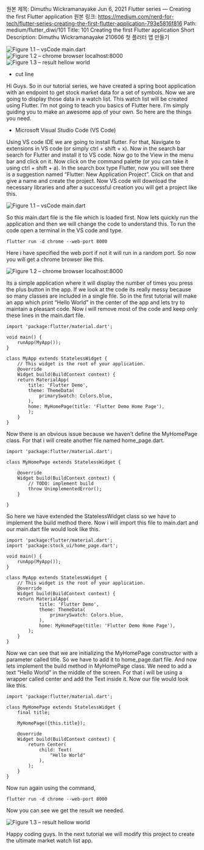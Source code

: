 원본 제목: Dimuthu Wickramanayake Jun 6, 2021 Flutter series — Creating the first Flutter application
원본 링크: https://medium.com/nerd-for-tech/flutter-series-creating-the-first-flutter-application-793e5816f816
Path:
medium/flutter_diwi/101
Title:
101 Creating the first Flutter application
Short Description:
Dimuthu Wickramanayake 210606 첫 플러터 앱 만들기

![Figure 1.1 – vsCode main.dart](/flutter_diwi_img/101-01-vscode_main.dart.png)
![Figure 1.2 – chrome browser localhost:8000](/flutter_diwi_img/101-02-localhost_8000.png)
![Figure 1.3 – result hellow world](/flutter_diwi_img/101-03-hellow_world.png)
- cut line


Hi Guys. So in our tutorial series, we have created a spring boot application with an endpoint to get stock market data for a set of symbols. Now we are going to display those data in a watch list. This watch list will be created using Flutter. I’m not going to teach you basics of Flutter here. I’m simply guiding you to make an awesome app of your own. So here are the things you need.

- Microsoft Visual Studio Code (VS Code)

Using VS code IDE we are going to install flutter. For that, Navigate to extensions in VS code (or simply ctrl + shift + x). Now in the search bar search for Flutter and install it to VS code. Now go to the View in the menu bar and click on it. Now click on the command palette (or you can take it using ctrl + shift + a). In the search box type Flutter, now you will see there is a suggestion named “Flutter: New Application Project”. Click on that and give a name and create the project. Now VS code will download the necessary libraries and after a successful creation you will get a project like this.

![Figure 1.1 – vsCode main.dart](/flutter_diwi_img/101-01-vscode_main.dart.png)

So this main.dart file is the file which is loaded first. Now lets quickly run the application and then we will change the code to understand this. To run the code open a terminal in the VS code and type.

```
flutter run -d chrome --web-port 8000
```

Here i have specified the web port if not it will run in a random port. So now you will get a chrome browser like this.

![Figure 1.2 – chrome browser localhost:8000](/flutter_diwi_img/101-02-localhost_8000.png)

Its a simple application where it will display the number of times you press the plus button in the app. If we look at the code its really messy because so many classes are included in a single file. So in the first tutorial will make an app which print “Hello World” in the center of the app and lets try to maintain a pleasant code. Now i will remove most of the code and keep only these lines in the main.dart file.

```
import 'package:flutter/material.dart';

void main() {
    runApp(MyApp());
}

class MyApp extends StatelessWidget {
    // This widget is the root of your application.
    @override
    Widget build(BuildContext context) {
    return MaterialApp(
        title: 'Flutter Demo',
        theme: ThemeData(
            primarySwatch: Colors.blue,
        ),
        home: MyHomePage(title: 'Flutter Demo Home Page'),
        );
    }
}
```

Now there is an obvious issue because we haven’t define the MyHomePage class. For that i will create another file named home_page.dart.

```
import 'package:flutter/material.dart';

class MyHomePage extends StatelessWidget {

    @override
    Widget build(BuildContext context) {
        // TODO: implement build
        throw UnimplementedError();
    }

}
```

So here we have extended the StatelessWidget class so we have to implement the build method there. Now i will import this file to main.dart and our main.dart file would look like this.

```
import 'package:flutter/material.dart';
import 'package:stock_ui/home_page.dart';

void main() {
    runApp(MyApp());
}

class MyApp extends StatelessWidget {
    // This widget is the root of your application.
    @override
    Widget build(BuildContext context) {
    return MaterialApp(
            title: 'Flutter Demo',
            theme: ThemeData(
                primarySwatch: Colors.blue,
            ),
            home: MyHomePage(title: 'Flutter Demo Home Page'),
        );
    }
}
```

Now we can see that we are initializing the MyHomePage constructor with a parameter called title. So we have to add it to home_page.dart file. And now lets implement the build method in MyHomePage class. We need to add a text “Hello World” in the middle of the screen. For that i will be using a wrapper called center and add the Text inside it. Now our file would look like this.

```
import 'package:flutter/material.dart';

class MyHomePage extends StatelessWidget {
    final title;

    MyHomePage({this.title});

    @override
    Widget build(BuildContext context) {
        return Center(
            child: Text(
                "Hello World"
            ),
        );
    }
}
```

Now run again using the command,

```
flutter run -d chrome --web-port 8000
```

Now you can see we get the result we needed.

![Figure 1.3 – result hellow world](/flutter_diwi_img/101-03-hellow_world.png)

Happy coding guys. In the next tutorial we will modify this project to create the ultimate market watch list app.
